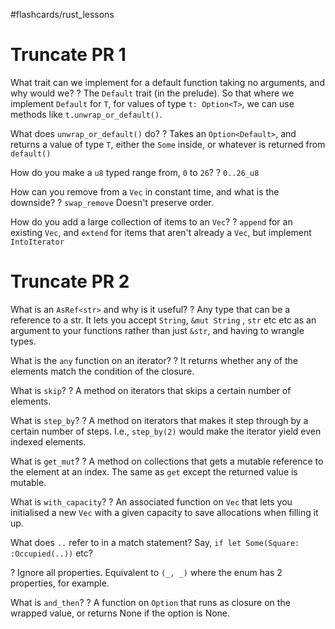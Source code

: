 #flashcards/rust_lessons

# Truncate PR 1

What trait can we implement for a default function taking no arguments, and why would we?
?
The `Default` trait (in the prelude).
So that where we implement `Default` for `T`, for values of type `t: Option<T>`, we can use methods like `t.unwrap_or_default()`.
<!--SR:2023-01-05,79,250-->

What does `unwrap_or_default()` do?
?
Takes an `Option<Default>`, and returns a value of type `T`, either the `Some` inside, or whatever is returned from `default()`
<!--SR:2023-01-10,84,250-->

How do you make a `u8` typed range from, `0` to `26`?
?
`0..26_u8`
<!--SR:2023-01-19,93,250-->

How can you remove from a `Vec` in constant time, and what is the downside?
?
`swap_remove`
Doesn't preserve order.
<!--SR:2023-01-17,91,250-->

How do you add a large collection of items to an `Vec`?
?
`append` for an existing `Vec`, and `extend` for items that aren't already a `Vec`, but implement `IntoIterator`
<!--SR:!2022-12-03,14,170-->

# Truncate PR 2

What is an `AsRef<str>` and why is it useful?
?
Any type that can be a reference to a str.
It lets you accept `String`, `&mut String` , `str` etc etc as an argument to your functions rather than just `&str`, and having to wrangle types.
<!--SR:!2023-03-11,103,250-->

What is the `any` function on an iterator?
?
It returns whether any of the elements match the condition of the closure.
<!--SR:!2023-02-23,91,250-->

What is `skip`?
?
A method on iterators that skips a certain number of elements.
<!--SR:!2023-02-24,91,250-->

What is `step_by`?
?
A method on iterators that makes it step through by a certain number of steps. I.e., `step_by(2)` would make the iterator yield even indexed elements.
<!--SR:!2023-02-22,90,250-->

What is `get_mut`?
?
A method on collections that gets a mutable reference to the element at an index. The same as `get` except the returned value is mutable.
<!--SR:2022-11-30,40,250-->

What is `with_capacity`?
?
An associated function on `Vec` that lets you initialised a new `Vec` with a given capacity to save allocations when filling it up.
<!--SR:2022-12-06,45,250-->

What does `..` refer to in a match statement? Say, `if let Some(Square: :Occupied(..))` etc?

?
Ignore all properties.
Equivalent to `(_, _)` where the enum has 2 properties, for example.
<!--SR:!2022-12-19,48,250-->

What is `and_then`?
?
A function on `Option` that runs as closure on the wrapped value, or returns None if the option is None.
<!--SR:!2022-11-30,6,150-->